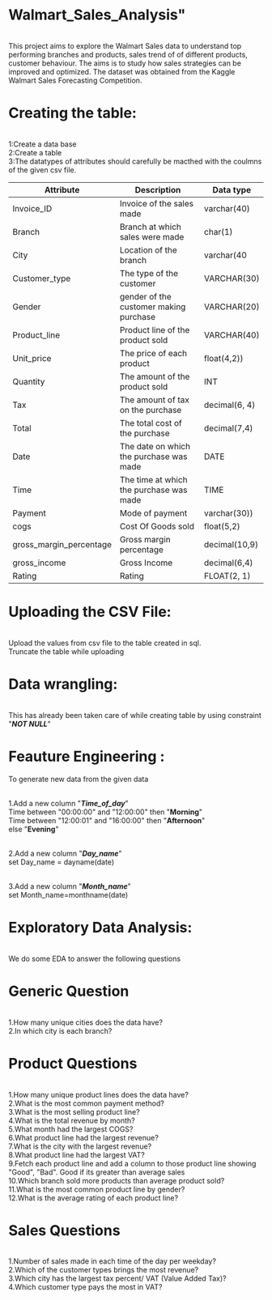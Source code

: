 # Walmart_Sales_Analysis"

<br>This project aims to explore the Walmart Sales data to understand top performing branches and products, sales trend of of different products, customer behaviour. The aims is to study how sales strategies can be improved and optimized. The dataset was obtained from the Kaggle Walmart Sales Forecasting Competition.


# Creating the table:
<br> 1:Create a data base
<br> 2:Create a table
<br> 3:The datatypes of  attributes should carefully be macthed with the coulmns of the given csv file.

| Attribute | Description| Data type |
| ---------|----------|----------|
| Invoice_ID  | Invoice of the sales made | varchar(40) |
| Branch  | Branch at which sales were made| char(1) |
| City|Location of the branch| varchar(40|
|Customer_type|	The type of the customer	|VARCHAR(30)|
|Gender| gender of the customer making purchase|	VARCHAR(20)|
|Product_line|	Product line of the product sold|	VARCHAR(40)|
|Unit_price|	The price of each product|	float(4,2))|
|Quantity|	The amount of the product sold|	INT|
|Tax|	The amount of tax on the purchase|	decimal(6, 4)|
|Total|	The total cost of the purchase|	decimal(7,4)|
|Date|	The date on which the purchase was made|	DATE|
|Time|	The time at which the purchase was made|	TIME|
|Payment|	Mode of payment |varchar(30))|
|cogs|	Cost Of Goods sold|	float(5,2)|
|gross_margin_percentage|	Gross margin percentage|	decimal(10,9)|
|gross_income|	Gross Income|	decimal(6,4)|
|Rating|	Rating	|FLOAT(2, 1)|

# Uploading the CSV File:
<br>Upload the values from csv file to the table created in sql.
<br>Truncate the table while uploading


# Data wrangling:
<br>This has already been taken care of while creating table by using constraint "***NOT NULL***"

# Feauture Engineering : 
To generate new data from the given data 

<br>1.Add a new column "***Time_of_day***"
<br>Time between "00:00:00" and "12:00:00" then "**Morning**"
<br>Time between "12:00:01" and "16:00:00" then "**Afternoon**"
<br>else "**Evening**"


<br>2.Add a new column "***Day_name***"
<br>set Day_name = dayname(date)


<br>3.Add a new column "***Month_name***"
<br>set Month_name=monthname(date)

# Exploratory Data Analysis:
<br> We do some EDA to answer the following questions

# Generic Question
<br>1.How many unique cities does the data have?
<br>2.In which city is each branch?

# Product Questions
<br>1.How many unique product lines does the data have?
<br>2.What is the most common payment method?
<br>3.What is the most selling product line?
<br>4.What is the total revenue by month?
<br>5.What month had the largest COGS?
<br>6.What product line had the largest revenue?
<br>7.What is the city with the largest revenue?
<br>8.What product line had the largest VAT?
<br>9.Fetch each product line and add a column to those product line showing "Good", "Bad". Good if its greater than average sales
<br>10.Which branch sold more products than average product sold?
<br>11.What is the most common product line by gender?
<br>12.What is the average rating of each product line?

# Sales Questions
<br>1.Number of sales made in each time of the day per weekday?
<br>2.Which of the customer types brings the most revenue?
<br>3.Which city has the largest tax percent/ VAT (Value Added Tax)?
<br>4.Which customer type pays the most in VAT?


